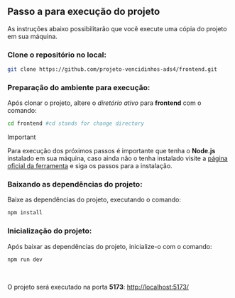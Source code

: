 
## Passo a para execução do projeto
As instruções abaixo possibilitarão que você execute uma cópia do projeto em sua máquina.
### Clone o repositório no local:
```bash
git clone https://github.com/projeto-vencidinhos-ads4/frontend.git
```
### Preparação do ambiente para execução:
Após clonar o projeto, altere o _diretório ativo_ para **frontend** com o comando:
```bash
cd frontend #cd stands for change directory
```

> [!IMPORTANT]
> Para execução dos próximos passos é importante que tenha o **Node.js** instalado em sua máquina, caso ainda não o tenha instalado visite a [página oficial da ferramenta](https://nodejs.org/en/download/package-manager/current) e siga os passos para a instalação.

### Baixando as dependências do projeto:
Baixe as dependências do projeto, executando o comando: 
```bash
npm install
```

### Inicialização do projeto:
Após baixar as dependências do projeto, inicialize-o com o comando: 
```bash
npm run dev
```

</br>

O projeto será executado na porta **5173**: [http://localhost:5173/](http://localhost:5173/)